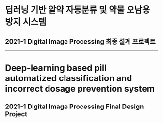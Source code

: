 # 딥러닝 기반 알약 자동분류 및 약물 오남용 방지 시스템

## 2021-1 Digital Image Processing 최종 설계 프로젝트


---


# Deep-learning based pill automatized classification and incorrect dosage prevention system

## 2021-1 Digital Image Processing Final Design Project
